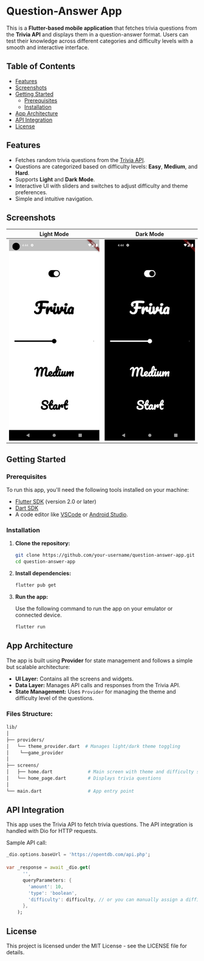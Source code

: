 # Question-Answer App

This is a **Flutter-based mobile application** that fetches trivia questions from the **Trivia API** and displays them in a question-answer format. Users can test their knowledge across different categories and difficulty levels with a smooth and interactive interface.

## Table of Contents
- [Features](#features)
- [Screenshots](#screenshots)
- [Getting Started](#getting-started)
  - [Prerequisites](#prerequisites)
  - [Installation](#installation)
- [App Architecture](#app-architecture)
- [API Integration](#api-integration)
- [License](#license)

## Features
- Fetches random trivia questions from the [Trivia API](https://opentdb.com/api_config.php).
- Questions are categorized based on difficulty levels: **Easy**, **Medium**, and **Hard**.
- Supports **Light** and **Dark Mode**.
- Interactive UI with sliders and switches to adjust difficulty and theme preferences.
- Simple and intuitive navigation.



## Screenshots

| Light Mode | Dark Mode |
|------------|-----------|
| <img src="https://github.com/TashkeelPasha/Frivia/blob/main/Assets/lightmode.png" alt="Light Mode" width="300"/> | <img src="https://github.com/TashkeelPasha/Frivia/blob/main/Assets/darkmode.png" alt="Dark Mode" width="300"/> |


## Getting Started

### Prerequisites
To run this app, you'll need the following tools installed on your machine:
- [Flutter SDK](https://flutter.dev/docs/get-started/install) (version 2.0 or later)
- [Dart SDK](https://dart.dev/get-dart)
- A code editor like [VSCode](https://code.visualstudio.com/) or [Android Studio](https://developer.android.com/studio).

### Installation

1. **Clone the repository:**

    ```bash
    git clone https://github.com/your-username/question-answer-app.git
    cd question-answer-app
    ```

2. **Install dependencies:**

    ```bash
    flutter pub get
    ```

3. **Run the app:**

    Use the following command to run the app on your emulator or connected device.

    ```bash
    flutter run
    ```

## App Architecture

The app is built using **Provider** for state management and follows a simple but scalable architecture:

- **UI Layer:** Contains all the screens and widgets.
- **Data Layer:** Manages API calls and responses from the Trivia API.
- **State Management:** Uses `Provider` for managing the theme and difficulty level of the questions.

### Files Structure:
```bash
lib/
│
├── providers/
│   └── theme_provider.dart  # Manages light/dark theme toggling
│    └──game_provider
│
├── screens/
│   ├── home.dart             # Main screen with theme and difficulty settings
│   └── home_page.dart        # Displays trivia questions
│
└── main.dart                 # App entry point
```

## API Integration
This app uses the Trivia API to fetch trivia questions. The API integration is handled with Dio for HTTP requests.

Sample API call:
```dart
_dio.options.baseUrl = 'https://opentdb.com/api.php';

var _response = await _dio.get(
      '',
      queryParameters: {
        'amount': 10,
        'type': 'boolean',
        'difficulty': difficulty, // or you can manually assign a difficulty here like 'easy' , 'medium'
      },
    );

```

## License

This project is licensed under the MIT License - see the LICENSE file for details.

